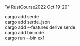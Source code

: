"# RustCourse2022 Oct 19-20" 

cargo add serde \
cargo add serde_json \
cargo add --features derive serde \
cargo add bincode \
cargo run --bin ex1

